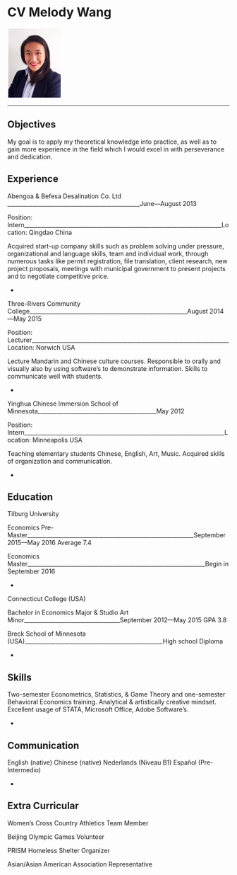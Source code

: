 CV Melody Wang
=============

![alt tag](https://github.com/MelMelMelMelMel/Assignment/blob/master/Screen%20Shot%202016-09-27%20at%2021.46.05.png)

---------------

Objectives
------
My goal is to apply my theoretical knowledge into practice, as well as to gain more experience in the field which I would excel in with perseverance and dedication. 


Experience
--------
Abengoa & Befesa Desalination Co. Ltd _______________________________________________June—August 2013

Position: Intern______________________________________________________________________Location: Qingdao China

Acquired start-up company skills such as problem solving under pressure, organizational and language skills, team and individual work, through numerous tasks like permit registration, file translation, client research, new project proposals, meetings with municipal government to present projects and to negotiate competitive price.

-
Three-Rivers Community College________________________________________________________August 2014—May 2015

Position: Lecturer______________________________________________________________________Location: Norwich USA

Lecture Mandarin and Chinese culture courses. Responsible to orally and visually also by using software’s to demonstrate information. Skills to communicate well with students. 

-
Yinghua Chinese Immersion School of Minnesota__________________________________________May 2012

Position: Intern_______________________________________________________________________Location: Minneapolis USA

Teaching elementary students Chinese, English, Art, Music. Acquired skills of organization and communication.

-

Education
-------
Tilburg University

Economics Pre-Master___________________________________________________________September 2015—May 2016	Average 7.4

Economics Master_______________________________________________________________Begin in September 2016

-
Connecticut College (USA)

Bachelor in Economics Major & Studio Art Minor__________________________________September 2012—May 2015	GPA 3.8

Breck School of Minnesota (USA)_________________________________________________High school Diploma

-
Skills
-------
Two-semester Econometrics, Statistics, & Game Theory and one-semester Behavioral Economics training. Analytical & artistically creative mindset. Excellent usage of STATA, Microsoft Office, Adobe Software’s. 

-
Communication  
-------
English (native) Chinese (native) Nederlands (Niveau B1) Español (Pre-Intermedio)

-
Extra Curricular
-------
Women’s Cross Country Athletics Team Member

Beijing Olympic Games Volunteer

PRISM Homeless Shelter Organizer 

Asian/Asian American Association Representative

